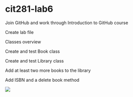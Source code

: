 # cit281-lab6

Join GitHub and work through Introduction to GitHub course

Create lab file

Classes overview

Create and test Book class

Create and test Library class

Add at least two more books to the library

Add ISBN and a delete book method

<img src = https://www.accountingcoach.com/wp-content/uploads/2013/10/15X-table-01@2x.png>
